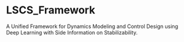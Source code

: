 # LSCS_Framework
A Unified Framework for Dynamics Modeling and Control Design using Deep Learning with Side Information on Stabilizability.
